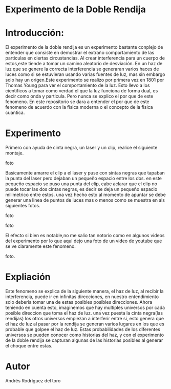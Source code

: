 # Experimento de la Doble Rendija

# Introducción:

El experimento de la doble rendija es un experimento bastante conplejo de entender que consiste en demostrar el extraño comportamiento de las particulas en ciertas circustancias. 
Al crear interferencia para un cuerpo de estos,este tiende a tomar un camino aleatorio de desviación. En un haz de luz que se genere la correcta interferencia se generaran varios haces de luces como si se estuvieran usando varias fuentes de luz, mas sin embargo solo hay un origen.Este experimento se realizo por primera vez en 1801 por Thomas Young para ver el comportamiento de la luz. Esto llevo a los cientificos a tomar como verdad el que la luz funciona de forma dual, es decir como onda y particula. Pero nunca se explico el por que de este fenomeno. En este repositorio se dara a entender el por que de este fenomeno de acuerdo con la fisica moderna o el concepto de la fisica cuantica. 

# Experimento 
Primero con ayuda de cinta negra, un laser y un clip, realice el siguiente montaje.

foto

Basicamente amarre el clip a el laser y puse con sintas negras que tapaban la punta del laser pero dejaban un pequeño espacio entre los dos. en este pequeño espacio se puso una punta del clip, cabe aclarar que el clip no puede tocar las dos cintas negras, es decir se deja un pequeño espacio milimetrico entre estos. una vez hecho esto al momento de apuntar se debe generar una linea de puntos de luces mas o menos como se muestra en als siguientes fotos.
 
 foto 
 
 foto
 
 El efecto si bien es notable,no me salio tan notorio como en algunos videos del experimento por lo que aqui dejo una foto de un video de youtube que se ve claramente este fenomeno.
 
 foto.
 
 # Expliación 
 Este fenomeno se explica de la siguiente manera, el haz de luz, al recibir la interferencia, puede ir en infinitas direcciones, en nuestro entendimiento solo deberia tomar una de estas posibles posibles direcciones. Ahora teniendo en cuenta esto, imaginemos que hay multiples universos por cada posible direccion que toma el haz de luz. una vez puesta la cinta negra(las rendijas) los otros universos empiezan a interferir entre si, esto genera que el haz de luz al pasar por la rendija se generan varios lugares en los que es probable que golpee el haz de luz. Estas probabilidades de los diferentes universos se pueden conocer como historias del haz, y con el experimento de la doble rendija se capturan algunas de las historias posibles al generar el choque entre estas.
 
# Autor

Andrés Rodríguez del toro
